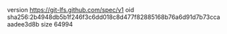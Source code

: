 version https://git-lfs.github.com/spec/v1
oid sha256:2b4948db5b1f246f3c6dd018c8d477f82885168b76a6d91d7b73ccaaadee3d8b
size 64994
